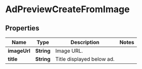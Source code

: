 

# AdPreviewCreateFromImage


## Properties

| Name | Type | Description | Notes |
|------------ | ------------- | ------------- | -------------|
|**imageUrl** | **String** | Image URL. |  |
|**title** | **String** | Title displayed below ad. |  |



